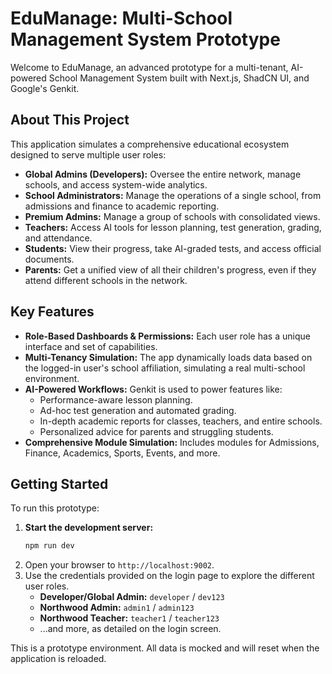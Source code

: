 # EduManage: Multi-School Management System Prototype

Welcome to EduManage, an advanced prototype for a multi-tenant, AI-powered School Management System built with Next.js, ShadCN UI, and Google's Genkit.

## About This Project

This application simulates a comprehensive educational ecosystem designed to serve multiple user roles:

-   **Global Admins (Developers):** Oversee the entire network, manage schools, and access system-wide analytics.
-   **School Administrators:** Manage the operations of a single school, from admissions and finance to academic reporting.
-   **Premium Admins:** Manage a group of schools with consolidated views.
-   **Teachers:** Access AI tools for lesson planning, test generation, grading, and attendance.
-   **Students:** View their progress, take AI-graded tests, and access official documents.
-   **Parents:** Get a unified view of all their children's progress, even if they attend different schools in the network.

## Key Features

-   **Role-Based Dashboards & Permissions:** Each user role has a unique interface and set of capabilities.
-   **Multi-Tenancy Simulation:** The app dynamically loads data based on the logged-in user's school affiliation, simulating a real multi-school environment.
-   **AI-Powered Workflows:** Genkit is used to power features like:
    -   Performance-aware lesson planning.
    -   Ad-hoc test generation and automated grading.
    -   In-depth academic reports for classes, teachers, and entire schools.
    -   Personalized advice for parents and struggling students.
-   **Comprehensive Module Simulation:** Includes modules for Admissions, Finance, Academics, Sports, Events, and more.

## Getting Started

To run this prototype:

1.  **Start the development server:**
    ```bash
    npm run dev
    ```
2.  Open your browser to `http://localhost:9002`.
3.  Use the credentials provided on the login page to explore the different user roles.
    -   **Developer/Global Admin:** `developer` / `dev123`
    -   **Northwood Admin:** `admin1` / `admin123`
    -   **Northwood Teacher:** `teacher1` / `teacher123`
    -   ...and more, as detailed on the login screen.

This is a prototype environment. All data is mocked and will reset when the application is reloaded.
